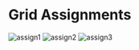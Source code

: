 # Grid Assignments

![assign1](https://github.com/user-attachments/assets/873ba6a9-1462-4573-94cf-cfc57880bfda)
![assign2](https://github.com/user-attachments/assets/e7042371-91d2-475c-a17a-8944d8ad3ff1)
![assign3](https://github.com/user-attachments/assets/844159be-3973-44fc-9ce5-f4a2af380e2e)

